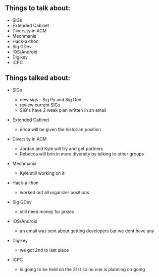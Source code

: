 ﻿Things to talk about:
---------------------

- SIGs
- Extended Cabinet
- Diversity in ACM
- Mechmania
- Hack-a-thon
- Sig GDev
- IOS/Android
- Digikey
- ICPC

Things talked about:
--------------------

- SIGs
   - new sigs - Sig Py and Sig Dev
   - review current SIGs
   - SIG's have 2 week plan written in an email

- Extended Cabinet
   - erica will be given the historian position

- Diversity in ACM
   - Jordan and Kyle will try and get partners
   - Rebecca will brin in more diversity by talking to other groups

- Mechmania
   - Kyle still working on it
 
- Hack-a-thon
   - worked out all organizer positions

- Sig GDev
   - still need money for prizes

- IOS/Android
   - an email was sent about getting developers but we dont have any

- Digikey
   - we got 2nd to last place

- ICPC
   - is going to be held on the 31st so no one is planning on going